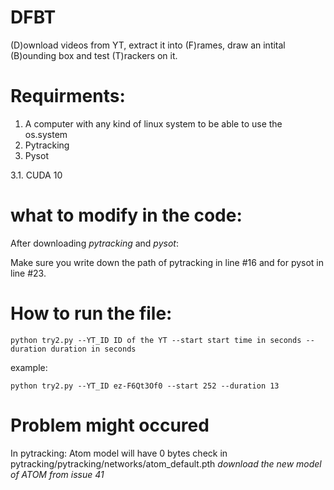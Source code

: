# DFBT
(D)ownload videos from YT, extract it into (F)rames, draw an intital (B)ounding box and test (T)rackers on it. 

# Requirments:
1. A computer with any kind of linux system to be able to use the os.system
2. Pytracking
3. Pysot
 
 3.1. CUDA 10


# what to modify in the code:
After downloading *pytracking* and *pysot*:

Make sure you write down the path of pytracking in line #16 and for pysot in line #23.


# How to run the file:
`python try2.py --YT_ID ID of the YT --start start time in seconds --duration duration in seconds`

example:

`python try2.py --YT_ID ez-F6Qt3Of0 --start 252 --duration 13`

# Problem might occured
In pytracking:
Atom model will have 0 bytes check in pytracking/pytracking/networks/atom_default.pth 
  *download the new model of ATOM from issue 41*
